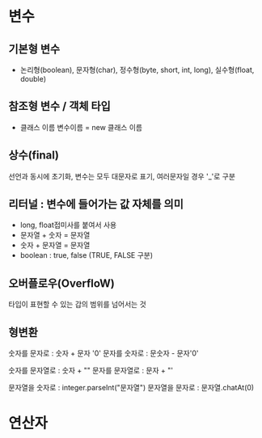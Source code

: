 # 변수

## 기본형 변수
- 논리형(boolean), 문자형(char), 정수형(byte, short, int, long), 실수형(float, double)

## 참조형 변수 / 객체 타입
- 클래스 이름 변수이름 = new 클래스 이름 

## 상수(final)
선언과 동시에 초기화, 변수는 모두 대문자로 표기, 여러문자일 경우 '_'로 구분

## 리터널 : 변수에 들어가는 값 자체를 의미
- long, float접미사를 붙여서 사용
- 문자열 + 숫자 = 문자열
- 숫자 + 문자열 = 문자열
- boolean : true, false (TRUE, FALSE 구분) 

## 오버플로우(OverfloW)
타입이 표현할 수 있는 갑의 범위를 넘어서는 것

## 형변환
숫자를 문자로 : 숫자 + 문자 '0'
문자를 숫자로 : 문숫자 - 문자'0'

숫자를 문자열로 : 숫자 + ""
문자를 문자열로 : 문자 + "'

문자열을 숫자로 : integer.parseInt("문자열")
문자열을 문자로 : 문자열.chatAt(0)

# 연산자

